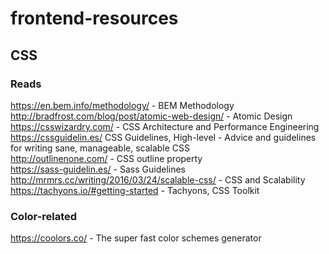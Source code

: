 # frontend-resources


## CSS

### Reads  

https://en.bem.info/methodology/ - BEM Methodology  
http://bradfrost.com/blog/post/atomic-web-design/ - Atomic Design  
https://csswizardry.com/ - CSS Architecture and Performance Engineering  
https://cssguidelin.es/ CSS Guidelines, High-level - Advice and guidelines for writing sane, manageable, scalable CSS  
http://outlinenone.com/ - CSS outline property  
https://sass-guidelin.es/ - Sass Guidelines  
http://mrmrs.cc/writing/2016/03/24/scalable-css/ - CSS and Scalability
https://tachyons.io/#getting-started - Tachyons, CSS Toolkit


### Color-related
https://coolors.co/ - The super fast color schemes generator
